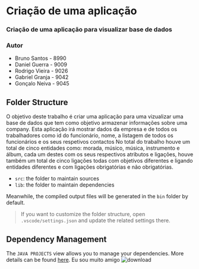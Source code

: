 # Criação de uma aplicação
### Criação de uma aplicação para visualizar base de dados
### Autor
* Bruno Santos - 8990
* Daniel Guerra - 9009
* Rodrigo Vieira - 9026
* Gabriel Granja - 9042
* Gonçalo Neiva - 9045

## Folder Structure
O objetivo deste trabalho é criar uma aplicação para uma vizualizar uma base de dados que tem como objetivo armazenar informações sobre uma company. Esta aplicação irá mostrar dados da empresa e de todos os trabalhadores como id do funcionário, nome, a listagem de todos os funcionários e os seus respetivos contactos
No total do trabalho houve um total de cinco entidades como: morada, músico, música, instrumento e álbum, cada um destes com os seus respectivos atributos e ligações, houve também um total de cinco ligações todas com objetivos diferentes e ligando entidades diferentes e com ligações obrigatórias e não obrigatórias.


- `src`: the folder to maintain sources
- `lib`: the folder to maintain dependencies

Meanwhile, the compiled output files will be generated in the `bin` folder by default.

> If you want to customize the folder structure, open `.vscode/settings.json` and update the related settings there.

## Dependency Management

The `JAVA PROJECTS` view allows you to manage your dependencies. More details can be found [here](https://github.com/microsoft/vscode-java-dependency#manage-dependencies).
Eu sou muito amigo
![download](https://github.com/GEscola/Trabalho-Avaliacao-GrupoGranja/assets/127203106/3769222c-cc95-4847-b00f-8ef29ac2aed3)
